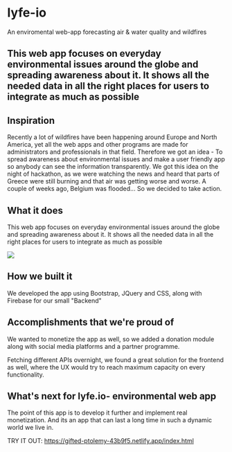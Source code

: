 # lyfe-io

An enviromental web-app forecasting air &amp; water quality and wildfires

## This web app focuses on everyday environmental issues around the globe and spreading awareness about it. It shows all the needed data in all the right places for users to integrate as much as possible

## Inspiration

Recently a lot of wildfires have been happening around Europe and North America, yet all the web apps and other programs are made for administrators and professionals in that field. Therefore we got an idea - To spread awareness about environmental issues and make a user friendly app so anybody can see the information transparently.
We got this idea on the night of hackathon, as we were watching the news and heard that parts of Greece were still burning and that air was getting worse and worse. A couple of weeks ago, Belgium was flooded... So we decided to take action.

## What it does

This web app focuses on everyday environmental issues around the globe and spreading awareness about it. It shows all the needed data in all the right places for users to integrate as much as possible

![](https://i.imgur.com/4ksI8Kp.png)

## How we built it

We developed the app using Bootstrap, JQuery and CSS, along with Firebase for our small "Backend"

## Accomplishments that we're proud of

We wanted to monetize the app as well, so we added a donation module along with social media platforms and a partner programme.

Fetching different APIs overnight, we found a great solution for the frontend as well, where the UX would try to reach maximum capacity on every functionality.

## What's next for lyfe.io- environmental web app

The point of this app is to develop it further and implement real monetization. And its an app that can last a long time in such a dynamic world we live in.

TRY IT OUT: https://gifted-ptolemy-43b9f5.netlify.app/index.html
